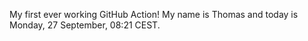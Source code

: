 My first ever working GitHub Action!
My name is Thomas and today is Monday, 27 September, 08:21 CEST. 
